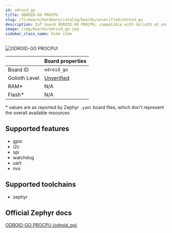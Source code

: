 ```yaml
---
id: odroid_go
title: ODROID-GO PROCPU
slug: /firmware/hardware/catalog/boards/unverified/odroid_go
description: IoT board ODROID-GO PROCPU, compatible with Golioth at unverified level.
image: /img/boards/odroid_go.jpg
sidebar_class_name: hide-item
---
```


[//]: # (This is an auto-generated file, do not edit! Changes to it will be lost upon re-generation)

![ODROID-GO PROCPU!](/img/boards/odroid_go.jpg "ODROID-GO PROCPU")

|                | Board properties     |
| -------------  | -------------------- |
| Board ID       | `odroid_go` |
| Golioth Level  | [Unverified](/firmware/hardware#unverified-boards) |
| RAM*           | N/A |
| Flash*         | N/A |

\* values are as reported by Zephyr `.yaml` board files, which don't represent the overall available resources



## Supported features

* gpio
* i2c
* spi
* watchdog
* uart
* nvs

## Supported toolchains

* zephyr

## Official Zephyr docs

[ODROID-GO PROCPU (odroid_go)](https://docs.zephyrproject.org/latest/boards/hardkernel/odroid_go/doc/index.html)
